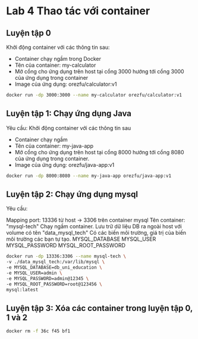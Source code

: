 # Lab 4 Thao tác với container

## Luyện tập 0

Khởi động container với các thông tin sau:
- Container chạy ngầm trong Docker
- Tên của container: my-calculator
- Mở cổng cho ứng dụng trên host tại cổng 3000 hướng tới cổng 3000 của ứng dụng trong container
- Image của ứng dụng: orezfu/calculator:v1

```bash
docker run -dp 3000:3000 --name my-calculator orezfu/calculator:v1
```

## Luyện tập 1: Chạy ứng dụng Java

Yêu cầu: Khởi động container với các thông tin sau
- Container chạy ngầm
- Tên của container: my-java-app
- Mở cổng cho ứng dụng trên host tại cổng 8000 hướng tới cổng 8080 của ứng dụng trong container.
- Image của ứng dụng: orezfu/java-app:v1

```bash
docker run -dp 8000:8080 --name my-java-app orezfu/java-app:v1
```

## Luyện tập 2: Chạy ứng dụng mysql

Yêu cầu:

Mapping port: 13336 từ host → 3306 trên container mysql
Tên container: "mysql-tech"
Chạy ngầm container.
Lưu trữ dữ liệu DB ra ngoài host với volume có tên "data_mysql_tech"
Có các biến môi trường, giá trị của biến môi trường các bạn tự tạo.
MYSQL_DATABASE
MYSQL_USER
MYSQL_PASSWORD
MYSQL_ROOT_PASSWORD

```bash
docker run -dp 13336:3306 --name mysql-tech \
-v ./data_mysql_tech:/var/lib/mysql \
-e MYSQL_DATABASE=db_uni_education \
-e MYSQL_USER=admin \
-e MYSQL_PASSWORD=admin@12345 \
-e MYSQL_ROOT_PASSWORD=root@123456 \
mysql:latest
```

## Luyện tập 3: Xóa các container trong luyện tập 0, 1 và 2

```bash
docker rm -f 36c f45 bf1
```